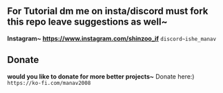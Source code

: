 ## For Tutorial dm me on insta/discord must fork this repo leave suggestions as well~ ##
**Instagram~ https://www.instagram.com/shinzoo_if**
```discord~ishe_manav```
## Donate ##
**would you like to donate for more better projects~**
Donate here:) ```https://ko-fi.com/manav2008```
